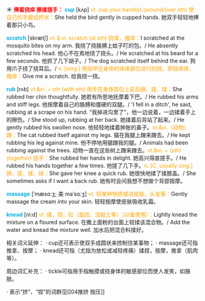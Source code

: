 ☀ <font color="red">**捧着挠痒 擦揉搓手：**</font>
<font color="sky blue">**cup**</font> [kʌp] 
<font color="orange">vt. cup your hand(s) (around/over sth) 使自己的手握成杯状：</font>She held the bird gently in cupped hands. 她双手轻轻地捧着那只小鸟。

<font color="sky blue">**scratch**</font> [skrætʃ] 
<font color="orange">vt.＆vi. scratch (at sth) 挠痒，搔痒：</font>I scratched at the mosquito bites on my arm. 我挠了挠胳膊上蚊子叮的包。/ He absently scratched his head. 他心不在焉地挠了挠头。/ He scratched at his beard for a few seconds. 他抓了几下胡子。/ The dog scratched itself behind the ear. 狗用爪子挠了挠耳后。/ <font color="orange">n. [sing.] 用指甲在身体的痒痒部位进行的挠，即挠痒痒，搔痒：</font>Give me a scratch. 给我挠一挠。
                      
<font color="sky blue">**rub**</font> [rʌb]
<font color="orange">vt.&vi. ~ sth (with sth) 用手在身体部位上前后擦、搓、揉：</font>She rubbed her chin thoughtfully. 她若有所思地抚摩着下巴。/ He rubbed his arms and stiff legs. 他按摩着自己的胳膊和僵硬的双腿。/ 'I fell in a ditch', he said, rubbing at a scrape on his hand. “我掉进沟里了”，他一边说着，一边揉着手上的擦伤。/ She stood up, rubbing at her back. 她揉着后背站了起来。/ He gently rubbed his swollen nose. 他轻轻地揉着肿胀的鼻子。<font color="orange">vt.&vi.（动物）蹭：</font>The cat rubbed itself against my legs. 猫在我腿上蹭来蹭去。/ He kept rubbing his leg against mine. 他不停地用腿蹭我的腿。/ Animals had been rubbing against the trees. 动物一直在这些树上蹭来蹭去。<font color="orange">vt.&vi. ~ (sth) (together) 搓手：</font>She rubbed her hands in delight. 她高兴得直搓手。/ He rubbed his hands together a few times. 他搓了几下手。<font color="orange">n. [C, usually sing.] 擦、搓、揉、抹：</font>She gave her knee a quick rub. 她很快地揉了揉膝盖。/ She sometimes asks if I want a back rub. 她有时会问我想不想做个背部按摩。
           
<font color="sky blue">**massage**</font> [ˈmæsɑ:ʒ; 美 məˈsɑ:ʒ]
<font color="orange">vt. 将某种物质揉进皮肤、头发等：</font>Gently massage the cream into your skin. 轻轻按摩使皮肤吸收乳霜。
           
<font color="sky blue">**knead**</font> [ni:d]
<font color="orange">vt. 揉，捏，拉（面团、湿黏土等）（以备使用）：</font>Lightly knead the mixture on a floured surface. 在撒上面粉的台面上轻揉该混合物。/ Add the water and knead the mixture well. 加水后把混合料揉好。

相关词义延伸：
· cup还可表示使双手成圆状来控制住某事物；
· massage还可指推拿、按摩；
· knead还可指（尤指为放松或减轻疼痛）揉捏，按摩，推拿（肌肉等）。

周边词汇补充：
· tickle可指用手指触摸或挠身体的敏感部位而使人发笑，如胳肢。

· 表示“挤”、“捏”的词群见[[04推挤 按压]]
